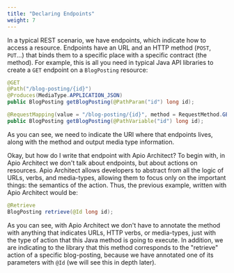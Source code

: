 ```yaml
---
title: "Declaring Endpoints"
weight: 7
---
```


In a typical REST scenario, we have endpoints, which indicate how to access a resource. Endpoints have an URL and an HTTP method (`POST`, `PUT`...) that binds them to a specific place with a specific contract (the method). For example, this is all you need in typical Java API libraries to create a `GET` endpoint on a `BlogPosting` resource:

```java JAX-RS
@GET
@Path("/blog-posting/{id}")
@Produces(MediaType.APPLICATION_JSON)
public BlogPosting getBlogPosting(@PathParam("id") long id);
```

```java SPRING-BOOT
@RequestMapping(value = "/blog-posting/{id}", method = RequestMethod.GET, produces = MediaType.APPLICATION_JSON_VALUE)
public BlogPosting getBlogPosting(@PathVariable("id") long id);
```

As you can see, we need to indicate the URI where that endpoints lives, along with the method and output media type information.

Okay, but how do I write that endpoint with Apio Architect? To begin with, in Apio Architect we don't talk about endpoints, but about actions on resources. Apio Architect allows developers to abstract from all the logic of URLs, verbs, and media-types, allowing them to focus only on the important things: the semantics of the action. Thus, the previous example, written with Apio Architect would be:

```java
@Retrieve
BlogPosting retrieve(@Id long id);
```

As you can see, with Apio Architect we don't have to annotate the method with anything that indicates URLs, HTTP verbs, or media-types, just with the type of action that this Java method is going to execute. In addition, we are indicating to the library that this method corresponds to the "retrieve" action of a specific blog-posting, because we have annotated one of its parameters with `@Id` (we will see this in depth later).

